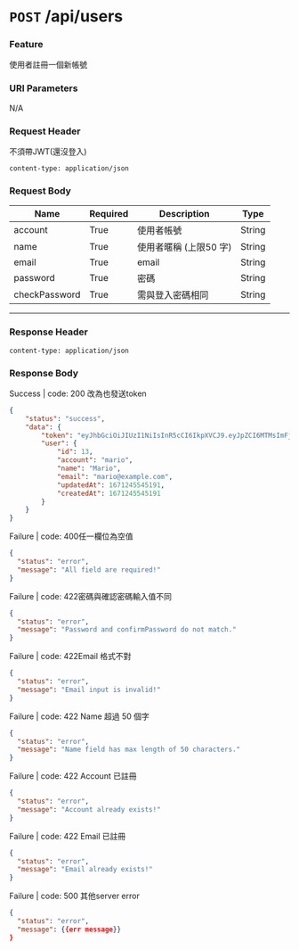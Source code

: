 # `POST` /api/users
### Feature

使用者註冊一個新帳號

### URI Parameters

N/A

### Request Header

不須帶JWT(還沒登入)

```
content-type: application/json
```

### Request Body

| Name | Required | Description | Type |
| --- | --- | --- | --- |
| account | True | 使用者帳號 | String |
| name | True | 使用者暱稱 (上限50 字) | String |
| email | True | email | String |
| password | True | 密碼 | String |
| checkPassword | True | 需與登入密碼相同 | String |

---

### Response Header

```
content-type: application/json
```

### Response Body

Success | code: 200 改為也發送token

```json
{
    "status": "success",
    "data": {
        "token": "eyJhbGciOiJIUzI1NiIsInR5cCI6IkpXVCJ9.eyJpZCI6MTMsImFjY291bnQiOiJtYXJpbyIsIm5hbWUiOiJNYXJpbyIsImVtYWlsIjoibWFyaW9AZXhhbXBsZS5jb20iLCJ1cGRhdGVkQXQiOjE2NzEyNDU1NDUxOTEsImNyZWF0ZWRBdCI6MTY3MTI0NTU0NTE5MSwiaWF0IjoxNjcxMjQ1NTQ1LCJleHAiOjE2NzE2Nzc1NDV9.Jl435aEnUKRrDVGeePI652AEhUbir32dQEK6pdoQN-4",
        "user": {
            "id": 13,
            "account": "mario",
            "name": "Mario",
            "email": "mario@example.com",
            "updatedAt": 1671245545191,
            "createdAt": 1671245545191
        }
    }
} 
```

Failure | code: 400任一欄位為空值

```json
{
  "status": "error",
  "message": "All field are required!"
}
```

Failure | code: 422密碼與確認密碼輸入值不同

```json
{
  "status": "error",
  "message": "Password and confirmPassword do not match."
}
```

Failure | code: 422Email 格式不對

```json
{
  "status": "error",
  "message": "Email input is invalid!"
}
```

Failure | code: 422 Name 超過 50 個字

```json
{
  "status": "error",
  "message": "Name field has max length of 50 characters."
}
```

Failure | code: 422 Account 已註冊

```json
{
  "status": "error",
  "message": "Account already exists!"
}
```

Failure | code: 422 Email 已註冊

```json
{
  "status": "error",
  "message": "Email already exists!"
}
```

Failure | code: 500 其他server error

```json
{
  "status": "error",
  "message": {{err message}}
}
```